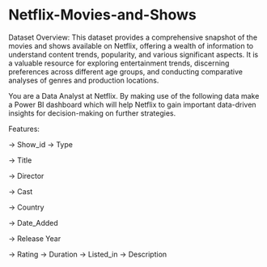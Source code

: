 # Netflix-Movies-and-Shows

Dataset Overview:
This dataset provides a comprehensive snapshot of the movies and shows available on Netflix, offering a wealth of information to understand content trends, popularity, and various significant aspects. It is a valuable resource for exploring entertainment trends, discerning preferences across different age groups, and conducting comparative analyses of genres and production locations.

You are a Data Analyst at Netflix. By making use of the following data make a Power BI dashboard which will help Netflix to gain important data-driven insights for decision-making on further strategies.

Features:

→ Show_id
→ Туре

→ Title

→ Director

→ Cast

→ Country

→ Date_Added

→ Release Year

→ Rating
→ Duration
→ Listed_in
→ Description

